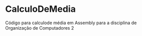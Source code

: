 # CalculoDeMedia
Código para calculode média em Assembly para a disciplina de Organização de Computadores 2 
